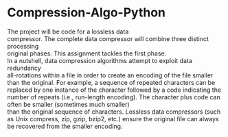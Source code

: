 # Compression-Algo-Python

The	project	will	be	code	for	a	lossless	data	
compressor.	The	complete	data	compressor	will	combine	three	distinct	processing	
original phases.	This	assignment	tackles	the	first	phase.	
In	a	nutshell,	data	compression	algorithms	attempt	to	exploit	data	redundancy	
all-rotations within	a	file	in	order	to	create	an	encoding	of	the	file	smaller	than	the	original.	For	
example,	a	sequence	of	repeated	characters	can	be	replaced	by	one	instance	of	the	character	followed	by	a	code	indicating	the	number	of	repeats	(i.e.,	run-length encoding).	The	character	plus	code	can	often	be	smaller	(sometimes	much	smaller)	
than	the	original	sequence	of	characters.	Lossless	data	compressors	(such	as	Unix compress,	zip,	gzip,	bzip2,	etc.)	ensure	the	original	file	can	always	be	recovered	from the	smaller	encoding.
